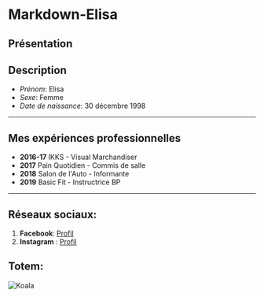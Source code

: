 # Markdown-Elisa

Présentation
-----------------

## Description


- *Prénom*: Elisa
- *Sexe*: Femme
- *Date de naissance*: 30 décembre 1998

-----------------

## Mes expériences professionnelles

* **2016-17** IKKS - Visual Marchandiser
* **2017** Pain Quotidien - Commis de salle
* **2018** Salon de l'Auto - Informante
* **2019** Basic Fit - Instructrice BP 

-----------------

## Réseaux sociaux:
1. __Facebook__: [Profil](https://www.facebook.com/renda.elisa)
2. __Instagram__ : [Profil](https://www.instagram.com/elisarnd/)

## Totem: 

![Koala](https://previews.123rf.com/images/djvstock/djvstock1712/djvstock171201214/91091628-image-de-l-ic%C3%B4ne-mignon-koala.jpg)
